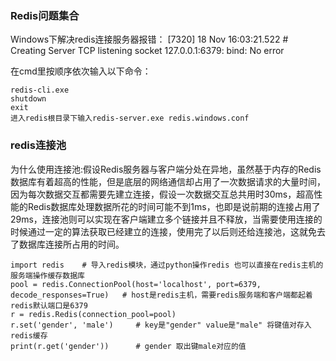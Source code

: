 ### Redis问题集合

Windows下解决redis连接服务器报错：
[7320] 18 Nov 16:03:21.522 # Creating Server TCP listening socket 127.0.0.1:6379: bind: No error

在cmd里按顺序依次输入以下命令：
```
redis-cli.exe
shutdown
exit
进入redis根目录下输入redis-server.exe redis.windows.conf
```



### redis连接池

为什么使用连接池:假设Redis服务器与客户端分处在异地，虽然基于内存的Redis数据库有着超高的性能，但是底层的网络通信却占用了一次数据请求的大量时间，因为每次数据交互都需要先建立连接，假设一次数据交互总共用时30ms，超高性能的Redis数据库处理数据所花的时间可能不到1ms，也即是说前期的连接占用了29ms，连接池则可以实现在客户端建立多个链接并且不释放，当需要使用连接的时候通过一定的算法获取已经建立的连接，使用完了以后则还给连接池，这就免去了数据库连接所占用的时间。
```
import redis    # 导入redis模块，通过python操作redis 也可以直接在redis主机的服务端操作缓存数据库    
pool = redis.ConnectionPool(host='localhost', port=6379, decode_responses=True)   # host是redis主机，需要redis服务端和客户端都起着 redis默认端口是6379
r = redis.Redis(connection_pool=pool)
r.set('gender', 'male')     # key是"gender" value是"male" 将键值对存入redis缓存
print(r.get('gender'))      # gender 取出键male对应的值
```



 

 

 

 

 
